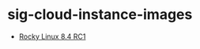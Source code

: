 # sig-cloud-instance-images

* [Rocky Linux 8.4 RC1](https://github.com/rocky-linux/sig-cloud-instance-images/tree/Rocky-8.4-rc1-Container)
